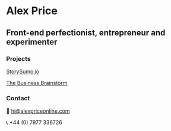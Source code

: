 # Alex Price

## Front-end perfectionist, entrepreneur and experimenter

### Projects

[StorySumo.io](http://storysumo.io/)

[The Business Brainstorm](http://www.meetup.com/bristol-business-brainstorm/)

### Contact

📧  hi@alexpriceonline.com

📞  +44 (0) 7977 336726

